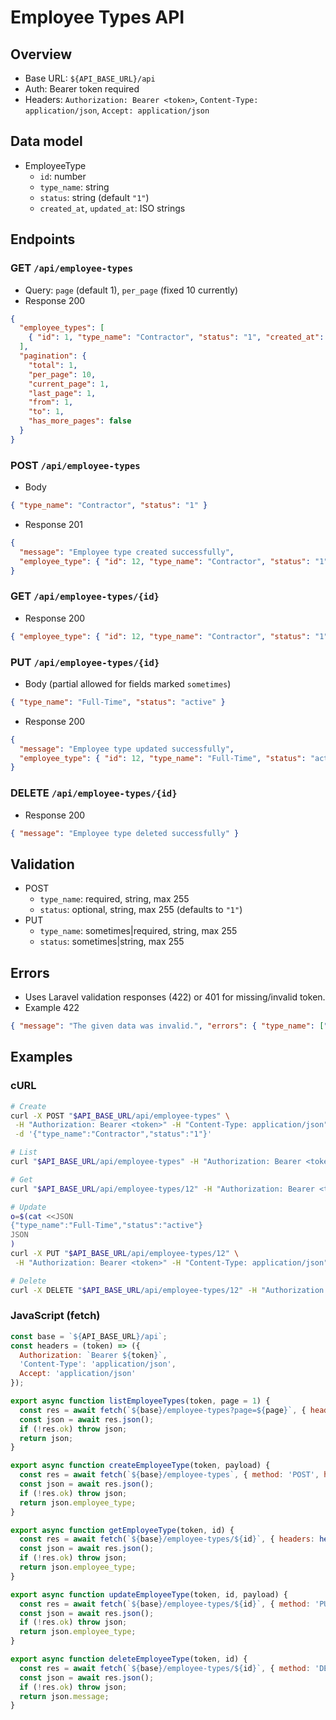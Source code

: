 # Employee Types API

## Overview
- Base URL: `${API_BASE_URL}/api`
- Auth: Bearer token required
- Headers: `Authorization: Bearer <token>`, `Content-Type: application/json`, `Accept: application/json`

## Data model
- EmployeeType
  - `id`: number
  - `type_name`: string
  - `status`: string (default `"1"`)
  - `created_at`, `updated_at`: ISO strings

## Endpoints

### GET `/api/employee-types`
- Query: `page` (default 1), `per_page` (fixed 10 currently)
- Response 200
```json
{
  "employee_types": [
    { "id": 1, "type_name": "Contractor", "status": "1", "created_at": "2025-08-18T...", "updated_at": "2025-08-18T..." }
  ],
  "pagination": {
    "total": 1,
    "per_page": 10,
    "current_page": 1,
    "last_page": 1,
    "from": 1,
    "to": 1,
    "has_more_pages": false
  }
}
```

### POST `/api/employee-types`
- Body
```json
{ "type_name": "Contractor", "status": "1" }
```
- Response 201
```json
{
  "message": "Employee type created successfully",
  "employee_type": { "id": 12, "type_name": "Contractor", "status": "1", "created_at": "...", "updated_at": "..." }
}
```

### GET `/api/employee-types/{id}`
- Response 200
```json
{ "employee_type": { "id": 12, "type_name": "Contractor", "status": "1", "created_at": "...", "updated_at": "..." } }
```

### PUT `/api/employee-types/{id}`
- Body (partial allowed for fields marked `sometimes`)
```json
{ "type_name": "Full-Time", "status": "active" }
```
- Response 200
```json
{
  "message": "Employee type updated successfully",
  "employee_type": { "id": 12, "type_name": "Full-Time", "status": "active", "created_at": "...", "updated_at": "..." }
}
```

### DELETE `/api/employee-types/{id}`
- Response 200
```json
{ "message": "Employee type deleted successfully" }
```

## Validation
- POST
  - `type_name`: required, string, max 255
  - `status`: optional, string, max 255 (defaults to `"1"`)
- PUT
  - `type_name`: sometimes|required, string, max 255
  - `status`: sometimes|string, max 255

## Errors
- Uses Laravel validation responses (422) or 401 for missing/invalid token.
- Example 422
```json
{ "message": "The given data was invalid.", "errors": { "type_name": ["The type name field is required."] } }
```

## Examples

### cURL
```bash
# Create
curl -X POST "$API_BASE_URL/api/employee-types" \
 -H "Authorization: Bearer <token>" -H "Content-Type: application/json" \
 -d '{"type_name":"Contractor","status":"1"}'

# List
curl "$API_BASE_URL/api/employee-types" -H "Authorization: Bearer <token>"

# Get
curl "$API_BASE_URL/api/employee-types/12" -H "Authorization: Bearer <token>"

# Update
o=$(cat <<JSON
{"type_name":"Full-Time","status":"active"}
JSON
)
curl -X PUT "$API_BASE_URL/api/employee-types/12" \
 -H "Authorization: Bearer <token>" -H "Content-Type: application/json" -d "$o"

# Delete
curl -X DELETE "$API_BASE_URL/api/employee-types/12" -H "Authorization: Bearer <token>"
```

### JavaScript (fetch)
```javascript
const base = `${API_BASE_URL}/api`;
const headers = (token) => ({
  Authorization: `Bearer ${token}`,
  'Content-Type': 'application/json',
  Accept: 'application/json'
});

export async function listEmployeeTypes(token, page = 1) {
  const res = await fetch(`${base}/employee-types?page=${page}`, { headers: headers(token) });
  const json = await res.json();
  if (!res.ok) throw json;
  return json;
}

export async function createEmployeeType(token, payload) {
  const res = await fetch(`${base}/employee-types`, { method: 'POST', headers: headers(token), body: JSON.stringify(payload) });
  const json = await res.json();
  if (!res.ok) throw json;
  return json.employee_type;
}

export async function getEmployeeType(token, id) {
  const res = await fetch(`${base}/employee-types/${id}`, { headers: headers(token) });
  const json = await res.json();
  if (!res.ok) throw json;
  return json.employee_type;
}

export async function updateEmployeeType(token, id, payload) {
  const res = await fetch(`${base}/employee-types/${id}`, { method: 'PUT', headers: headers(token), body: JSON.stringify(payload) });
  const json = await res.json();
  if (!res.ok) throw json;
  return json.employee_type;
}

export async function deleteEmployeeType(token, id) {
  const res = await fetch(`${base}/employee-types/${id}`, { method: 'DELETE', headers: headers(token) });
  const json = await res.json();
  if (!res.ok) throw json;
  return json.message;
}
```
